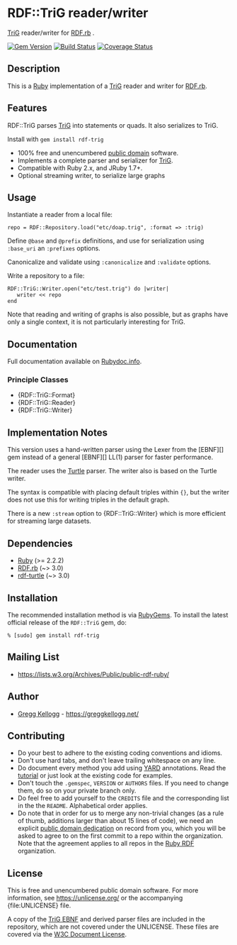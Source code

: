 # RDF::TriG reader/writer

[TriG][] reader/writer for [RDF.rb][RDF.rb] .

[![Gem Version](https://badge.fury.io/rb/rdf-trig.png)](https://badge.fury.io/rb/rdf-trig)
[![Build Status](https://travis-ci.org/ruby-rdf/rdf-trig.png?branch=master)](https://travis-ci.org/ruby-rdf/rdf-trig)
[![Coverage Status](https://coveralls.io/repos/ruby-rdf/rdf-trig/badge.svg)](https://coveralls.io/r/ruby-rdf/rdf-trig)

## Description
This is a [Ruby][] implementation of a [TriG][] reader and writer for [RDF.rb][].

## Features
RDF::TriG parses [TriG][Trig] into statements or quads. It also serializes to TriG.

Install with `gem install rdf-trig`

* 100% free and unencumbered [public domain](https://unlicense.org/) software.
* Implements a complete parser and serializer for [TriG][].
* Compatible with Ruby 2.x, and JRuby 1.7+.
* Optional streaming writer, to serialize large graphs

## Usage
Instantiate a reader from a local file:

    repo = RDF::Repository.load("etc/doap.trig", :format => :trig)

Define `@base` and `@prefix` definitions, and use for serialization using `:base_uri` an `:prefixes` options.

Canonicalize and validate using `:canonicalize` and `:validate` options.

Write a repository to a file:

    RDF::TriG::Writer.open("etc/test.trig") do |writer|
       writer << repo
    end

Note that reading and writing of graphs is also possible, but as graphs have only a single context,
it is not particularly interesting for TriG.

## Documentation
Full documentation available on [Rubydoc.info][TriG doc].

### Principle Classes
* {RDF::TriG::Format}
* {RDF::TriG::Reader}
* {RDF::TriG::Writer}


## Implementation Notes
This version uses a hand-written parser using the Lexer from the [EBNF][] gem instead of a general [EBNF][] LL(1) parser for faster performance.

The reader uses the [Turtle][Turtle doc] parser. The writer also is based on the Turtle writer.

The syntax is compatible with placing default triples within `{}`, but the writer does not use this for writing triples in the default graph.

There is a new `:stream` option to {RDF::TriG::Writer} which is more efficient for streaming large datasets.
      
## Dependencies

* [Ruby](https://ruby-lang.org/) (>= 2.2.2)
* [RDF.rb](https://rubygems.org/gems/rdf) (~> 3.0)
* [rdf-turtle](https://rubygems.org/gems/rdf-turtle) (~> 3.0)

## Installation

The recommended installation method is via [RubyGems](https://rubygems.org/).
To install the latest official release of the `RDF::TriG` gem, do:

    % [sudo] gem install rdf-trig

## Mailing List
* <https://lists.w3.org/Archives/Public/public-rdf-ruby/>

## Author
* [Gregg Kellogg](https://github.com/gkellogg) - <https://greggkellogg.net/>

## Contributing
* Do your best to adhere to the existing coding conventions and idioms.
* Don't use hard tabs, and don't leave trailing whitespace on any line.
* Do document every method you add using [YARD][] annotations. Read the
  [tutorial][YARD-GS] or just look at the existing code for examples.
* Don't touch the `.gemspec`, `VERSION` or `AUTHORS` files. If you need to
  change them, do so on your private branch only.
* Do feel free to add yourself to the `CREDITS` file and the corresponding
  list in the the `README`. Alphabetical order applies.
* Do note that in order for us to merge any non-trivial changes (as a rule
  of thumb, additions larger than about 15 lines of code), we need an
  explicit [public domain dedication][PDD] on record from you,
  which you will be asked to agree to on the first commit to a repo within the organization.
  Note that the agreement applies to all repos in the [Ruby RDF](https://github.com/ruby-rdf/) organization.

## License
This is free and unencumbered public domain software. For more information,
see <https://unlicense.org/> or the accompanying {file:UNLICENSE} file.

A copy of the [TriG EBNF][] and derived parser files are included in the repository, which are not covered under the UNLICENSE. These files are covered via the [W3C Document License](https://www.w3.org/Consortium/Legal/2002/copyright-documents-20021231).

[Ruby]:         https://ruby-lang.org/
[RDF]:          https://www.w3.org/RDF/
[YARD]:         https://yardoc.org/
[YARD-GS]:      https://rubydoc.info/docs/yard/file/docs/GettingStarted.md
[PDD]:              https://unlicense.org/#unlicensing-contributions
[RDF.rb]:       https://rubydoc.info/github/ruby-rdf/rdf/master/frames
[Backports]:    https://rubygems.org/gems/backports
[TriG]:         https://www.w3.org/TR/trig/
[TriG doc]:     https://rubydoc.info/github/ruby-rdf/rdf-trig/master/file/README.markdown
[TriG EBNF]:    https://dvcs.w3.org/hg/rdf/raw-file/default/trig/trig.bnf
[Turtle doc]:   https://rubydoc.info/github/ruby-rdf/rdf-turtle/master/file/README.markdown

